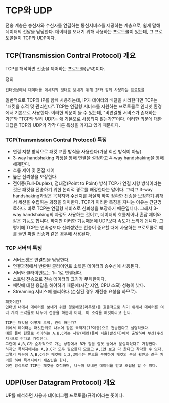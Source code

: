 # TCP와 UDP
전송 계층은 송신자와 수신자를 연결하는 통신서비스를 제공하는 계층으로, 쉽게 말해 데이터의 전달을 담당한다.
데이터를 보내기 위해 사용하는 프로토콜이 있는데, 그 프로토콜들이 TCP와 UDP이다.

## TCP(Transmission Contral Protocol) 개요
TCP를 해석하면 전송을 제어하는 프로토콜(규약)이다.

정의
```
인터넷상에서 데이터를 메세지의 형태로 보내기 위해 IP와 함께 사용하는 프로토콜
```

일반적으로 TCP와 IP를 함께 사용하는데, IP가 데이터의 배달을 처리한다면 TCP는 "패킷을 추적 및 관리한다".
TCP는 연결형 서비스를 지원하는 프로토콜로 인터넷 환경에서 기본으로 사용한다.
이러한 의문이 들 수 있는데, "비연결형 서비스가 존재하는가?"와 "TCP와 달리 UDP는 왜 기본으로 사용되지 않는가?"이다.
이러한 의문에 대한 대답은 TCP와 UDP가 각각 다른 특성을 가지고 있기 때문이다.

### TCP(Transmission Contral Protocol) 특징
- 연결 지향 방식으로 패킷 교환 방식을 사용한다(가상 회선 방식이 아님).
- 3-way handshaking 과정을 통해 연결을 설정하고 4-way handshaking을 통해 해제한다.
- 흐름 제어 및 혼잡 제어
- 높은 신뢰성을 보장한다.
- 전이중(Full-Duplex), 점대점(Point to Point) 방식
TCP가 연결 지향 방식이라는 것은 패킷을 전송하기 위한 논리적 경로를 배정한다는 말이다.
그리고 3-way handshaking과정은 목적지와 수신지를 확실히 하여 정확한 전송을 보장하기 위해서 세션을 수립하는 과정을 의미한다.
TCP가 이러한 특징을 지니는 이유는 간단명료하다.
바로 TCP는 연결형 서비스로 신뢰성을 보장하기 때문입니다.
그래서 3-way handshaking의 과정도 사용하는 것이고, 데이터의 흐름제어나 혼잡 제어와 같은 기능도 합니다.
하지만 이러한 기능때문에 UDP보다 속도가 느리게 됩니다.
그렇기에 TCP는 연속성보다 신뢰성있는 전송이 중요할 때에 사용하는 프로토콜로 예를 들면 파일 전송과 같은 경우에 사용된다.

### TCP 서버의 특징
- 서버소켓은 연결만을 담당한다.
- 연결과정에서 반환된 클라이언트 소켓은 데이터의 송수신에 사용된다.
- 서버와 클라이언트는 1ㄷ1로 연결된다.
- 스트림 전송으로 전송 데이터의 크기가 무제한이다.
- 패킷에 대한 응답을 해야하기 때문에(시간 지연, CPU 소모) 성능이 낮다.
- Streaming 서비스에 불리하다.(손실된 경우 재전송 요청을 하므로).

```
패킷이란?
인터넷 내에서 데이터를 보내기 위한 경로배정(라우팅)을 효율적으로 하기 위해서 데이터를 여러 개의 조각들로 나누어 전송을 하는데 이때, 이 조각을 패킷이라고 한다.

TCP는 패킷을 어떻게 추적, 관리 하는가?
위에서 데이터는 패킷단위로 나누어 같은 목적지(IP계층)으로 전송된다고 설명하였다.
예를 들어 한줄로 서야하는 A,B,C라는 사람(패킷)들이 서울(발신지)에서 출발하여 부산(수신지)으로 간다고 가정한다.
그런데 A,B,C가 순차적으로 가는 상황에서 B가 길을 잘못 들어서 분실되었다고 가정한다.
하지만 목적지에서는 A,B,C가 모두 필요한지 모르고 A,C만 보고 다 왔다고 착각할 수 있다.
그렇기 때문에 A,B,C라는 패킷에 1,2,3이라는 번호를 부여하여 패킷의 분실 확인과 같은 처리를 하여 목적지에서 재조립을 한다.
이런 방식으로 TCP는 패킷을 추적하며, 나누어 보내진 데이터를 받고 조립을 할 수 있다.
```

## UDP(User Datagram Protocol) 개요
UP를 해석하면 사용자 데이터그램 프로토콜(규약)이라는 뜻이다.
